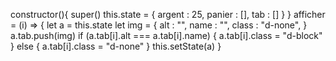   constructor(){
    super()
    this.state = {
      argent : 25,
      panier : [],
      tab : []
    }
  }
  afficher = (i) => {
    let a = this.state
    let img = {
        alt : "",
        name : "",
        class : "d-none",
    } 
    a.tab.push(img)
    if (a.tab[i].alt ===  a.tab[i].name) {
      a.tab[i].class = "d-block"
    } else {
      a.tab[i].class = "d-none"
    }
    this.setState(a)
  }
